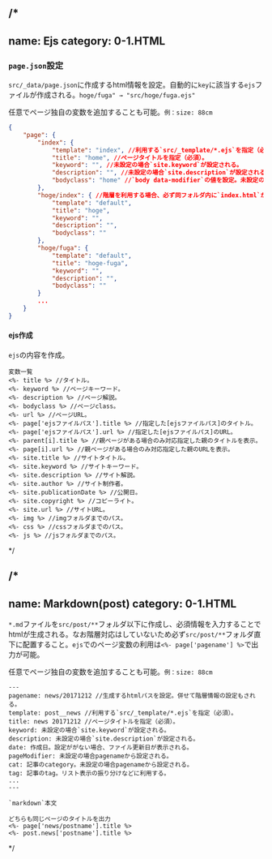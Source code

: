 /*
---
name: Ejs
category: 0-1.HTML
---
### `page.json`設定
`src/_data/page.json`に作成するhtml情報を設定。自動的に`key`に該当する`ejs`ファイルが作成される。`hoge/fuga" → "src/hoge/fuga.ejs"`

任意でページ独自の変数を追加することも可能。`例：size: 88cm`

```json
{
	"page": {
		"index": {
			"template": "index", //利用する`src/_template/*.ejs`を指定（必須）。
			"title": "home", //ページタイトルを指定（必須）。
			"keyword": "", //未設定の場合`site.keyword`が設定される。
			"description": "", //未設定の場合`site.description`が設定される。
			"bodyclass": "home" //`body data-modifier`の値を設定。未設定の場合ファイル名から自動で付与。
		},
		"hoge/index": { //階層を利用する場合、必ず同フォルダ内に`index.html`が必要。
			"template": "default",
			"title": "hoge",
			"keyword": "",
			"description": "",
			"bodyclass": ""
		},
		"hoge/fuga": {
			"template": "default",
			"title": "hoge-fuga",
			"keyword": "",
			"description": "",
			"bodyclass": ""
		}
		...
	}
}
```

#### ejs作成
`ejs`の内容を作成。

```
変数一覧
<%- title %> //タイトル。
<%- keyword %> //ページキーワード。
<%- description %> //ページ解説。
<%- bodyclass %> //ページclass。
<%- url %> //ページURL。
<%- page['ejsファイルパス'].title %> //指定した[ejsファイルパス]のタイトル。
<%- page['ejsファイルパス'].url %> //指定した[ejsファイルパス]のURL。
<%- parent[i].title %> //親ページがある場合のみ対応指定した親のタイトルを表示。
<%- page[i].url %> //親ページがある場合のみ対応指定した親のURLを表示。
<%- site.title %> //サイトタイトル。
<%- site.keyword %> //サイトキーワード。
<%- site.description %> //サイト解説。
<%- site.author %> //サイト制作者。
<%- site.publicationDate %> //公開日。
<%- site.copyright %> //コピーライト。
<%- site.url %> //サイトURL。
<%- img %> //imgフォルダまでのパス。
<%- css %> //cssフォルダまでのパス。
<%- js %> //jsフォルダまでのパス。
```
*/

/*
---
name: Markdown(post)
category: 0-1.HTML
---

`*.md`ファイルを`src/post/**`フォルダ以下に作成し、必須情報を入力することでhtmlが生成される。なお階層対応はしていないため必ず`src/post/**`フォルダ直下に配置すること。`ejs`でのページ変数の利用は`<%- page['pagename'] %>`で出力が可能。

任意でページ独自の変数を追加することも可能。`例：size: 88cm`

```
---
pagename: news/20171212 //生成するhtmlパスを設定。併せて階層情報の設定もされる。
template: post__news //利用する`src/_template/*.ejs`を指定（必須）。
title: news 20171212 //ページタイトルを指定（必須）。
keyword: 未設定の場合`site.keyword`が設定される。
description: 未設定の場合`site.description`が設定される。
date: 作成日。設定ががない場合、ファイル更新日が表示される。
pageModifier: 未設定の場合pagenameから設定される。
cat: 記事のcategory。未設定の場合pagenameから設定される。
tag: 記事のtag。リスト表示の振り分けなどに利用する。
...
---

`markdown`本文

```

```
どちらも同じページのタイトルを出力
<%- page['news/postname'].title %>
<%- post.news['postname'].title %>

```
*/
